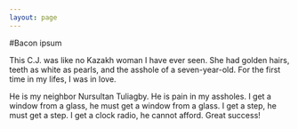 ```yaml
---
layout: page
---
```



#Bacon ipsum



This C.J. was like no Kazakh woman I have ever seen. She had golden hairs, teeth as white as pearls, and the asshole of a seven-year-old. For the first time in my lifes, I was in love.

He is my neighbor Nursultan Tuliagby. He is pain in my assholes. I get a window from a glass, he must get a window from a glass. I get a step, he must get a step. I get a clock radio, he cannot afford. Great success!
